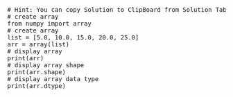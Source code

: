 <pre class="file" data-target="clipboard">
# Hint: You can copy Solution to ClipBoard from Solution Tab
# create array
from numpy import array
# create array
list = [5.0, 10.0, 15.0, 20.0, 25.0]
arr = array(list)
# display array
print(arr)
# display array shape
print(arr.shape)
# display array data type
print(arr.dtype)

</pre>